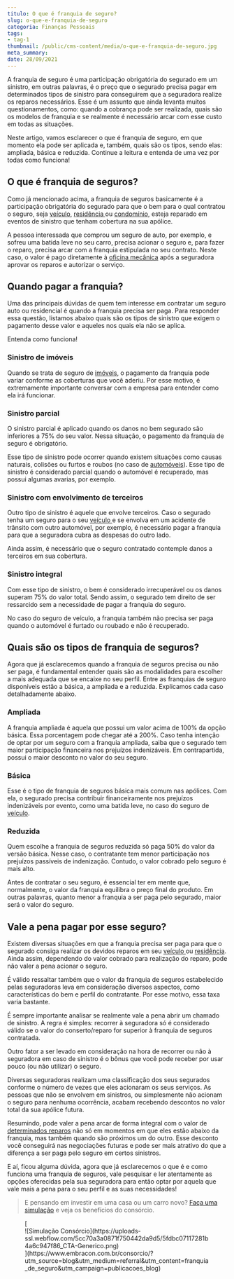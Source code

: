 ```yaml
---
titulo: O que é franquia de seguro?
slug: o-que-e-franquia-de-seguro
categoria: Finanças Pessoais
tags:
- tag-1
thumbnail: /public/cms-content/media/o-que-e-franquia-de-seguro.jpg
meta_summary: 
date: 28/09/2021
---
```

A franquia de seguro é uma participação obrigatória do segurado em um sinistro, em outras palavras, é o preço que o segurado precisa pagar em determinados tipos de sinistro para conseguirem que a seguradora realize os reparos necessários. Esse é um assunto que ainda levanta muitos questionamentos, como: quando a cobrança pode ser realizada, quais são os modelos de franquia e se realmente é necessário arcar com esse custo em todas as situações.

Neste artigo, vamos esclarecer o que é franquia de seguro, em que momento ela pode ser aplicada e, também, quais são os tipos, sendo elas: ampliada, básica e reduzida. Continue a leitura e entenda de uma vez por todas como funciona!

O que é franquia de seguros?
----------------------------

Como já mencionado acima, a franquia de seguros basicamente é a participação obrigatória do segurado para que o bem para o qual contratou o seguro, seja [veículo](https://www.embracon.com.br/blog/sobre-o-consorcio-de-veiculos-embracon), [residência ](https://www.embracon.com.br/blog/10-principais-dicas-para-transformar-sua-residencia-em-uma-casa-sustentavel)ou [condomínio](https://www.embracon.com.br/blog/casa-em-condominio-fechado-quando-e-porque-fazer-esse-investimento), esteja reparado em eventos de sinistro que tenham cobertura na sua apólice.

A pessoa interessada que comprou um seguro de auto, por exemplo, e sofreu uma batida leve no seu carro, precisa acionar o seguro e, para fazer o reparo, precisa arcar com a franquia estipulada no seu contrato. Neste caso, o valor é pago diretamente à [oficina mecânica](https://www.embracon.com.br/blog/saiba-qual-a-importancia-de-realizar-as-revisoes-regulares-do-carro) após a seguradora aprovar os reparos e autorizar o serviço.

Quando pagar a franquia?
------------------------

Uma das principais dúvidas de quem tem interesse em contratar um seguro auto ou residencial é quando a franquia precisa ser paga. Para responder essa questão, listamos abaixo quais são os tipos de sinistro que exigem o pagamento desse valor e aqueles nos quais ela não se aplica.

Entenda como funciona!

### Sinistro de imóveis

Quando se trata de seguro de [imóveis](https://www.embracon.com.br/blog/como-funciona-um-consorcio-de-imoveis-no-brasil), o pagamento da franquia pode variar conforme as coberturas que você aderiu. Por esse motivo, é extremamente importante conversar com a empresa para entender como ela irá funcionar.

### Sinistro parcial

O sinistro parcial é aplicado quando os danos no bem segurado são inferiores a 75% do seu valor. Nessa situação, o pagamento da franquia de seguro é obrigatório.

Esse tipo de sinistro pode ocorrer quando existem situações como causas naturais, colisões ou furtos e roubos (no caso de [automóveis](https://www.embracon.com.br/blog/compre-o-primeiro-automovel-com-o-consorcio)). Esse tipo de sinistro é considerado parcial quando o automóvel é recuperado, mas possui algumas avarias, por exemplo.

### Sinistro com envolvimento de terceiros

Outro tipo de sinistro é aquele que envolve terceiros. Caso o segurado tenha um seguro para o seu [veículo ](https://www.embracon.com.br/blog/como-comprar-um-carro-seminovo-com-o-consorcio)e se envolva em um acidente de trânsito com outro automóvel, por exemplo, é necessário pagar a franquia para que a seguradora cubra as despesas do outro lado.

Ainda assim, é necessário que o seguro contratado contemple danos a terceiros em sua cobertura.

### Sinistro integral

Com esse tipo de sinistro, o bem é considerado irrecuperável ou os danos superam 75% do valor total. Sendo assim, o segurado tem direito de ser ressarcido sem a necessidade de pagar a franquia do seguro.

No caso do seguro de veículo, a franquia também não precisa ser paga quando o automóvel é furtado ou roubado e não é recuperado.

Quais são os tipos de franquia de seguros?
------------------------------------------

Agora que já esclarecemos quando a franquia de seguros precisa ou não ser paga, é fundamental entender quais são as modalidades para escolher a mais adequada que se encaixe no seu perfil. Entre as franquias de seguro disponíveis estão a básica, a ampliada e a reduzida. Explicamos cada caso detalhadamente abaixo.

### Ampliada

A franquia ampliada é aquela que possui um valor acima de 100% da opção básica. Essa porcentagem pode chegar até a 200%. Caso tenha intenção de optar por um seguro com a franquia ampliada, saiba que o segurado tem maior participação financeira nos prejuízos indenizáveis. Em contrapartida, possui o maior desconto no valor do seu seguro.

### Básica

Esse é o tipo de franquia de seguros básica mais comum nas apólices. Com ela, o segurado precisa contribuir financeiramente nos prejuízos indenizáveis por evento, como uma batida leve, no caso do seguro de [veículo](https://www.embracon.com.br/blog/hatch-ou-sedan-diferencas).

### Reduzida

Quem escolhe a franquia de seguros reduzida só paga 50% do valor da versão básica. Nesse caso, o contratante tem menor participação nos prejuízos passíveis de indenização. Contudo, o valor cobrado pelo seguro é mais alto.

Antes de contratar o seu seguro, é essencial ter em mente que, normalmente, o valor da franquia equilibra o preço final do produto. Em outras palavras, quanto menor a franquia a ser paga pelo segurado, maior será o valor do seguro.

Vale a pena pagar por esse seguro?
----------------------------------

Existem diversas situações em que a franquia precisa ser paga para que o segurado consiga realizar os devidos reparos em seu [veículo ](https://www.embracon.com.br/blog/primeiro-carro-como-acertar-na-escolha)ou [residência](https://www.embracon.com.br/blog/casa-ou-apartamento-qual-a-melhor-escolha-para-voce). Ainda assim, dependendo do valor cobrado para realização do reparo, pode não valer a pena acionar o seguro.

É válido ressaltar também que o valor da franquia de seguros estabelecido pelas seguradoras leva em consideração diversos aspectos, como características do bem e perfil do contratante. Por esse motivo, essa taxa varia bastante.

É sempre importante analisar se realmente vale a pena abrir um chamado de sinistro. A regra é simples: recorrer à seguradora só é considerado válido se o valor do conserto/reparo for superior à franquia de seguros contratada.

Outro fator a ser levado em consideração na hora de recorrer ou não à seguradora em caso de sinistro é o bônus que você pode receber por usar pouco (ou não utilizar) o seguro.

Diversas seguradoras realizam uma classificação dos seus segurados conforme o número de vezes que eles acionaram os seus serviços. As pessoas que não se envolvem em sinistros, ou simplesmente não acionam o seguro para nenhuma ocorrência, acabam recebendo descontos no valor total da sua apólice futura.

Resumindo, pode valer a pena arcar de forma integral com o valor de [determinados reparos](https://www.embracon.com.br/blog/os-cuidados-que-voce-precisa-ter-na-compra-de-um-carro-usado) não só em momentos em que eles estão abaixo da franquia, mas também quando são próximos um do outro. Esse desconto você conseguirá nas negociações futuras e pode ser mais atrativo do que a diferença a ser paga pelo seguro em certos sinistros.

E aí, ficou alguma dúvida, agora que já esclarecemos o que é e como funciona uma franquia de seguros, vale pesquisar e ler atentamente as opções oferecidas pela sua seguradora para então optar por aquela que vale mais a pena para o seu perfil e as suas necessidades!

> E pensando em investir em uma casa ou um carro novo? [Faça uma simulação](https://www.embracon.com.br/consorcio/?utm_source=blog&utm_medium=referral&utm_content=franquia_de_seguro&utm_campaign=publicacoes_blog) e veja os benefícios do consórcio.

<figure class="w-richtext-figure-type-image w-richtext-align-center">[<div>![Simulação Consórcio](https://uploads-ssl.webflow.com/5cc70a3a0871f750442da9d5/5fdbc07117281b4a6c947f86_CTA-Generico.png)</div>](https://www.embracon.com.br/consorcio/?utm_source=blog&utm_medium=referral&utm_content=franquia_de_seguro&utm_campaign=publicacoes_blog)</figure>

